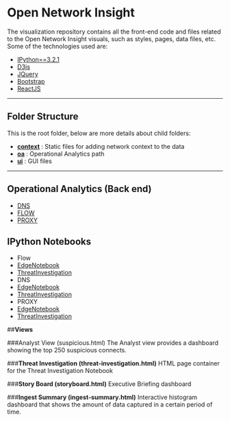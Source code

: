 # **Open Network Insight**

The visualization repository contains all the front-end code and files related to the Open Network Insight visuals, such as styles, pages, data files, etc.
Some of the technologies used are:

 - [IPython==3.2.1](https://ipython.org/ipython-doc/3/index.html)
 - [D3js](http://d3js.org/)
 - [JQuery](https://jquery.com/)
 - [Bootstrap](http://getbootstrap.com/)
 - [ReactJS](https://facebook.github.io/react/)  

----------


## **Folder Structure**

This is the root folder, below are more details about child folders:

 - [**context**](context/README.md) : Static files for adding network context to the data  
 - [**oa**](oa/README.md) : Operational Analytics path
 - [**ui**](ui/README.md) : GUI files

----------

## **Operational Analytics (Back end)**
* [DNS](oa/dns/README.md)
* [FLOW](oa/flow/README.md)
* [PROXY](oa/proxy/README.md)

## **IPython Notebooks**
* Flow
 * [EdgeNotebook](oa/flow/ipynb_templates/EdgeNotebook.md) 
 * [ThreatInvestigation](oa/flow/ipynb_templates/ThreatInvestigation.md)
* DNS
 * [EdgeNotebook](oa/dns/ipynb_templates/EdgeNotebook.md) 
 * [ThreatInvestigation](oa/dns/ipynb_templates/ThreatInvestigation.md)
* PROXY
 * [EdgeNotebook](oa/proxy/ipynb_templates/EdgeNotebook.md) 
 * [ThreatInvestigation](oa/proxy/ipynb_templates/ThreatInvestigation.md)

##**Views**

###Analyst View (suspicious.html)
The Analyst view provides a dashboard showing the top 250 suspicious connects. 

###**Threat Investigation (threat-investigation.html)**
HTML page container for the Threat Investigation Notebook

###**Story Board (storyboard.html)**
Executive Briefing dashboard

###**Ingest Summary (ingest-summary.html)**
Interactive histogram dashboard that shows the amount of data captured in a certain period of time.

